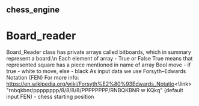 ## chess_engine
# Board_reader
Board_Reader class has private arrays called bitboards, which in summary represent a board.\n
Each element of array - True or False
True means that represented square has a piece mentioned in name of array
Bool move - if true - white to move, else - black
As input data we use Forsyth–Edwards Notation (FEN)
For more info:       <link>https://en.wikipedia.org/wiki/Forsyth%E2%80%93Edwards_Notatio<\link>
"rnbqkbnr/pppppppp/8/8/8/8/PPPPPPPP/RNBQKBNR w KQkq" (default input FEN) - chess starting position
